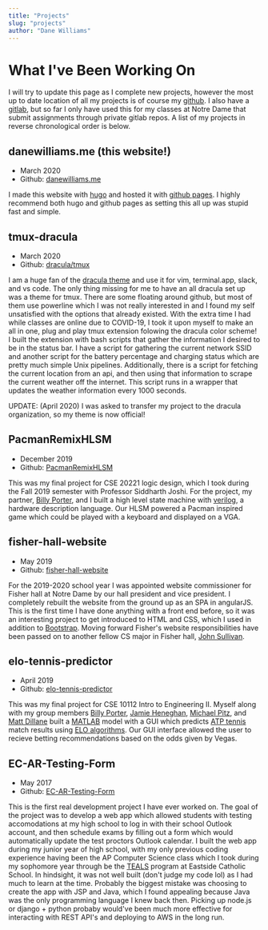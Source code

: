 ```yaml
---
title: "Projects"
slug: "projects"
author: "Dane Williams"
---
```


# What I've Been Working On
I will try to update this page as I complete new projects, however the most up to date location of all my projects is of course my [github](https://github.com/danerwilliams). I also have a [gitlab](https://gitlab.com/dwilli36), but so far I only have used this for my classes at Notre Dame that submit assignments through private gitlab repos. A list of my projects in reverse chronological order is below.

## danewilliams.me (this website!)
* March 2020
* Github: [danewilliams.me](https://github.com/danerwilliams/danewilliams.me)

I made this website with [hugo](https://gohugo.io/) and hosted it with [github pages](https://pages.github.com/). I highly recommend both hugo and github pages as setting this all up was stupid fast and simple.

## tmux-dracula
* March 2020
* Github: [dracula/tmux](https://github.com/dracula/tmux)

I am a huge fan of the [dracula theme](https://draculatheme.com/) and use it for vim, terminal.app, slack, and vs code. The only thing missing for me to have an all dracula set up was a theme for tmux. There are some floating around github, but most of them use powerline which I was not really interested in and I found my self unsatisfied with the options that already existed. With the extra time I had while classes are online due to COVID-19, I took it upon myself to make an all in one, plug and play tmux extension folowing the dracula color scheme! I built the extension with bash scripts that gather the information I desired to be in the status bar. I have a script for gathering the current network SSID and another script for the battery percentage and charging status which are pretty much simple Unix pipelines. Additionally, there is a script for fetching the current location from an api, and then using that information to scrape the current weather off the internet. This script runs in a wrapper that updates the weather information every 1000 seconds.  
  
UPDATE: (April 2020) I was asked to transfer my project to the dracula organization, so my theme is now official!

## PacmanRemixHLSM
* December 2019
* Github: [PacmanRemixHLSM](https://github.com/danerwilliams/PacmanRemixHLSM)

This was my final project for CSE 20221 logic design, which I took during the Fall 2019 semester with Professor Siddharth Joshi. For the project, my partner, [Billy Porter](https://github.com/billyporter), and I built a high level state machine with [verilog](https://en.wikipedia.org/wiki/Verilog), a hardware description language. Our HLSM powered a Pacman inspired game which could be played with a keyboard and displayed on a VGA.

## fisher-hall-website
* May 2019
* Github: [fisher-hall-website](https://github.com/danerwilliams/fisher-hall-website)

For the 2019-2020 school year I was appointed website commissioner for Fisher hall at Notre Dame by our hall president and vice president. I completely rebuilt the website from the ground up as an SPA in angularJS. This is the first time I have done anything with a front end before, so it was an interesting project to get introduced to HTML and CSS, which I used in addition to [Bootstrap](https://getbootstrap.com/). Moving forward Fisher's website responsibilities have been passed on to another fellow CS major in Fisher hall, [John Sullivan](https://github.com/antithalian).

## elo-tennis-predictor
* April 2019
* Github: [elo-tennis-predictor](https://github.com/danerwilliams/elo-tennis-predictor)

This was my final project for CSE 10112 Intro to Engineering II. Myself along with my group members [Billy Porter](https://github.com/billyporter), [Jamie Heneghan](https://github.com/jheneghan16), [Michael Pitz](https://github.com/mpitz1), and [Matt Dillane](https://www.linkedin.com/in/matthew-dillane-382448194/) built a [MATLAB](https://www.mathworks.com/products/matlab.html) model with a GUI which predicts [ATP tennis](https://www.atptour.com/) match results using [ELO algorithms](https://en.wikipedia.org/wiki/Elo_rating_system). Our GUI interface allowed the user to recieve betting recommendations based on the odds given by Vegas.

## EC-AR-Testing-Form
* May 2017
* Github: [EC-AR-Testing-Form](https://github.com/danerwilliams/EC-AR-Testing-Form)

This is the first real development project I have ever worked on. The goal of the project was to develop a web app which allowed students with testing accomodations at my high school to log in with their school Outlook account, and then schedule exams by filling out a form which would automatically update the test proctors Outlook calendar. I built the web app during my junior year of high school, with my only previous coding experience having been the AP Computer Science class which I took during my sophomore year through be the [TEALS](https://www.microsoft.com/en-us/teals) program at Eastside Catholic School. In hindsight, it was not well built (don't judge my code lol) as I had much to learn at the time. Probably the biggest mistake was choosing to create the app with JSP and Java, which I found appealing because Java was the only programming language I knew back then. Picking up node.js or django + python probaby would've been much more effective for interacting with REST API's and deploying to AWS in the long run.  

